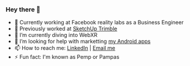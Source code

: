 ### Hey there 👋

- 👾 Currently working at Facebook reality labs as a Business Engineer
- 🔭 Previously worked at [SketchUp Trimble](https://www.sketchup.com/products/sketchup-viewer)
- 🌱 I’m currently diving into WebXR
- 🤔 I’m looking for help with marketting [my Android apps](https://play.google.com/store/apps/developer?id=Abhijit)
- 📫 How to reach me: [LinkedIn](https://www.linkedin.com/in/abhijit-srikanth/) | [Email me](mailto:abhijit.93@hotmail.com)
- ⚡ Fun fact: I'm known as Pemp or Pampas
